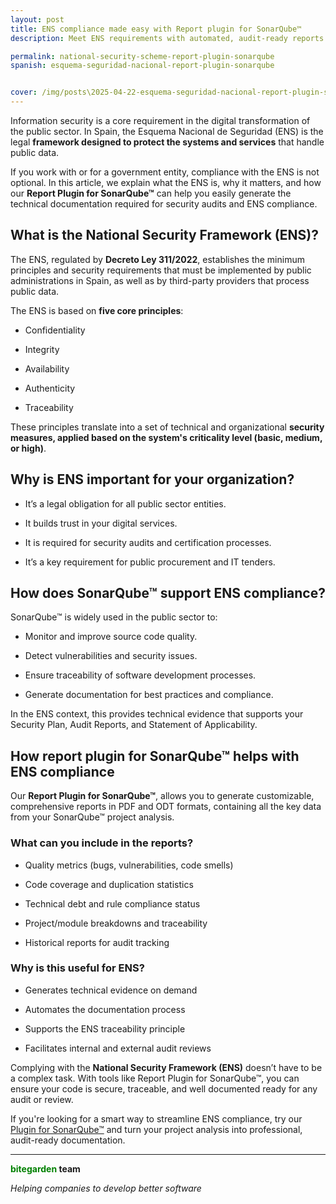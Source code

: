 ```yaml
---
layout: post
title: ENS compliance made easy with Report plugin for SonarQube™
description: Meet ENS requirements with automated, audit-ready reports using Report Plugin for SonarQube™.

permalink: national-security-scheme-report-plugin-sonarqube
spanish: esquema-seguridad-nacional-report-plugin-sonarqube


cover: /img/posts\2025-04-22-esquema-seguridad-nacional-report-plugin-sonarqube_en.png
---
```


Information security is a core requirement in the digital transformation of the public sector. In Spain, the Esquema Nacional de Seguridad (ENS) is the legal <strong>framework designed to protect the systems and services</strong> that handle public data.

If you work with or for a government entity, compliance with the ENS is not optional. In this article, we explain what the ENS is, why it matters, and how our <strong>Report Plugin for SonarQube™</strong> can help you easily generate the technical documentation required for security audits and ENS compliance.

<h2>What is the National Security Framework (ENS)?</h2>

The ENS, regulated by <strong>Decreto Ley 311/2022</strong>, establishes the minimum principles and security requirements that must be implemented by public administrations in Spain, as well as by third-party providers that process public data.

The ENS is based on <strong>five core principles</strong>:

- Confidentiality

- Integrity

- Availability

- Authenticity

- Traceability

These principles translate into a set of technical and organizational <strong>security measures, applied based on the system's criticality level (basic, medium, or high)</strong>.

<h2>Why is ENS important for your organization?</h2>

- It’s a legal obligation for all public sector entities.

- It builds trust in your digital services.

- It is required for security audits and certification processes.

- It’s a key requirement for public procurement and IT tenders.

<h2>How does SonarQube™ support ENS compliance?</h2>

SonarQube™ is widely used in the public sector to:

- Monitor and improve source code quality.

- Detect vulnerabilities and security issues.

- Ensure traceability of software development processes.

- Generate documentation for best practices and compliance.

In the ENS context, this provides technical evidence that supports your Security Plan, Audit Reports, and Statement of Applicability.

<h2>How report plugin for SonarQube™ helps with ENS compliance</h2>

Our <strong>Report Plugin for SonarQube™</strong>, allows you to generate customizable, comprehensive reports in PDF and ODT formats, containing all the key data from your SonarQube™ project analysis.

<h3>What can you include in the reports?</h3>

- Quality metrics (bugs, vulnerabilities, code smells)

- Code coverage and duplication statistics

- Technical debt and rule compliance status

- Project/module breakdowns and traceability

- Historical reports for audit tracking

<h3>Why is this useful for ENS?</h3>

- Generates technical evidence on demand

- Automates the documentation process

- Supports the ENS traceability principle

- Facilitates internal and external audit reviews

Complying with the <strong>National Security Framework (ENS)</strong> doesn’t have to be a complex task. With tools like Report Plugin for SonarQube™, you can ensure your code is secure, traceable, and well documented ready for any audit or review.

If you're looking for a smart way to streamline ENS compliance, try our [Plugin for SonarQube™](/sonarqube-report) and turn your project analysis into professional, audit-ready documentation.

---
**<span style="color: green">bitegarden</span> team**

_Helping companies to develop better software_